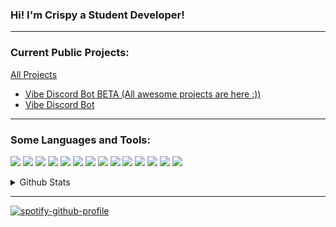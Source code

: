 ### Hi! I'm Crispy a Student Developer!

---
### Current Public Projects: 

[All Projects](https://github.com/Crispy-Cream?tab=projects)

- [Vibe Discord Bot BETA (All awesome projects are here :))](https://github.com/users/Crispy-Cream/projects/1)
- [Vibe Discord Bot](https://github.com/users/Crispy-Cream/projects/2)
---
### Some Languages and Tools:
![](https://img.shields.io/badge/JavaScript-323330?style=for-the-badge&logo=javascript&logoColor=F7DF1E)
![](https://img.shields.io/badge/TypeScript-007ACC?style=for-the-badge&logo=typescript&logoColor=white)
![](https://img.shields.io/badge/Java-ED8B00?style=for-the-badge&logo=java&logoColor=white)
![](https://img.shields.io/badge/HTML5-E34F26?style=for-the-badge&logo=html5&logoColor=white) 
![](https://img.shields.io/badge/MongoDB-4EA94B?style=for-the-badge&logo=mongodb&logoColor=white)
![](https://img.shields.io/badge/SQLite-07405E?style=for-the-badge&logo=sqlite&logoColor=white)
![](https://img.shields.io/badge/Node.js-43853D?style=for-the-badge&logo=node-dot-js&logoColor=white)
![](https://img.shields.io/badge/npm-CB3837?style=for-the-badge&logo=npm&logoColor=white)
![](https://img.shields.io/badge/Markdown-000000?style=for-the-badge&logo=markdown&logoColor=white)
![](https://img.shields.io/badge/Shell_Script-121011?style=for-the-badge&logo=gnu-bash&logoColor=white)
![](https://img.shields.io/badge/GitBook-7B36ED?style=for-the-badge&logo=gitbook&logoColor=white)
![](https://img.shields.io/badge/Digital_Ocean-0080FF?style=for-the-badge&logo=DigitalOcean&logoColor=white)
![](https://img.shields.io/badge/Visual_Studio_Code-0078D4?style=for-the-badge&logo=visual%20studio%20code&logoColor=white)
![](https://img.shields.io/badge/Atom-66595C?style=for-the-badge&logo=Atom&logoColor=white)

<details>
<summary>Github Stats</summary>
<br>

<a href="https://github.com/Crispy-Cream">
<img align="center" alt="Crispy's Github Stats" src="https://github-readme-stats.vercel.app/api?username=crispy-cream&show_icons=true&theme=radical" /></a>
<a href="https://github.com/Crispy-Cream">
  <img align="center" src="https://github-readme-stats.vercel.app/api/top-langs/?username=crispy-cream&langs_count=8&theme=radical" />
</a>
<a href="https://github.com/Crispy-Cream">
  <img align="center" src="https://github-readme-streak-stats.herokuapp.com?user=Crispy-Cream&theme=radical" />
</a>
<br><br>
</details>

---

[![spotify-github-profile](https://spotify-github-profile.vercel.app/api/view?uid=tylermtexas&cover_image=true&theme=default)](https://github.com/kittinan/spotify-github-profile)

